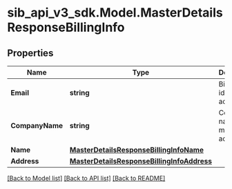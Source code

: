 # sib_api_v3_sdk.Model.MasterDetailsResponseBillingInfo
## Properties

Name | Type | Description | Notes
------------ | ------------- | ------------- | -------------
**Email** | **string** | Billing email id of master account | [optional] 
**CompanyName** | **string** | Company name of master account | [optional] 
**Name** | [**MasterDetailsResponseBillingInfoName**](MasterDetailsResponseBillingInfoName.md) |  | [optional] 
**Address** | [**MasterDetailsResponseBillingInfoAddress**](MasterDetailsResponseBillingInfoAddress.md) |  | [optional] 

[[Back to Model list]](../README.md#documentation-for-models) [[Back to API list]](../README.md#documentation-for-api-endpoints) [[Back to README]](../README.md)


